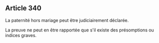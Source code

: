 Article 340
----
La paternité hors mariage peut être judiciairement déclarée.

La preuve ne peut en être rapportée que s'il existe des présomptions ou indices
graves.
